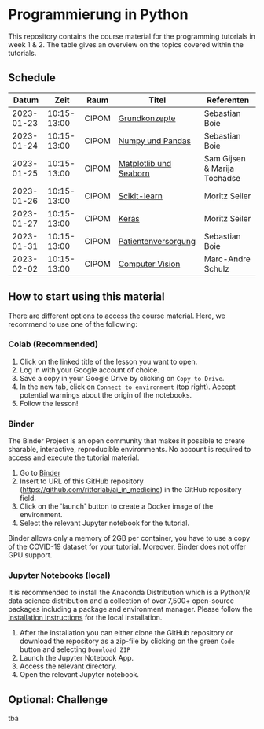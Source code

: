 # Programmierung in Python

This repository contains the course material for the programming tutorials in week 1 & 2. The table gives an overview on the topics covered within the tutorials.

## Schedule

| Datum      | Zeit        | Raum   | Titel                       | Referenten             |
| ---------- | ----------- | ------ | --------------------------- | ---------------------- |
| 2023-01-23 | 10:15-13:00 | CIPOM | [Grundkonzepte][1]          | Sebastian Boie           |
| 2023-01-24 | 10:15-13:00 | CIPOM | [Numpy und Pandas][2]       | Sebastian Boie           |
| 2023-01-25 | 10:15-13:00 | CIPOM | [Matplotlib und Seaborn][3] | Sam Gijsen & Marija Tochadse          |
| 2023-01-26 | 10:15-13:00 | CIPOM | [Scikit-learn][4]           | Moritz Seiler    |
| 2023-01-27 | 10:15-13:00 | CIPOM | [Keras][5]                  | Moritz Seiler          |
| 2023-01-31 | 10:15-13:00 | CIPOM | [Patientenversorgung][6]          | Sebastian Boie         |
| 2023-02-02 | 10:15-13:00 | CIPOM | [Computer Vision][7]        | Marc-Andre Schulz      |

<!-- TODO: Update branch name to tagged release -->

[1]: https://colab.research.google.com/github/ritterlab/ai_in_medicine/blob/master/week1_session1_grundkonzepte.ipynb
[2]: https://colab.research.google.com/github/ritterlab/ai_in_medicine/blob/master/week1_session2_numpy_pandas.ipynb
[3]: https://colab.research.google.com/github/ritterlab/ai_in_medicine/blob/master/week1_session3_matplotlib.ipynb
[4]: https://colab.research.google.com/github/ritterlab/ai_in_medicine/blob/master/week1_session4_intro_to_ml_and_scikit_learn.ipynb
[5]: https://colab.research.google.com/github/ritterlab/ai_in_medicine/blob/master/week1_session5_deep_learning.ipynb
[6]: https://colab.research.google.com/github/ritterlab/ai_in_medicine/blob/master/week2_session2_mortalityprediction.ipynb
[7]: https://colab.research.google.com/github/ritterlab/ai_in_medicine/blob/master/week2_session2_images_MRI_dl.ipynb

## How to start using this material
There are different options to access the course material. Here, we recommend to use one of the following: 

### Colab (Recommended)

1. Click on the linked title of the lesson you want to open.
2. Log in with your Google account of choice.
3. Save a copy in your Google Drive by clicking on `Copy to Drive`.
4. In the new tab, click on `Connect to environment` (top right). Accept potential warnings about the origin of the notebooks.
5. Follow the lesson!

### Binder
The Binder Project is an open community that makes it possible to create sharable, interactive, reproducible environments. No account is required to access and execute the tutorial material.

1. Go to  [Binder](https://mybinder.org/)
2. Insert to URL of this GitHub repository (https://github.com/ritterlab/ai_in_medicine) in the GitHub repository field.
3. Click on the 'launch' button to create a Docker image of the environment.
4. Select the relevant Jupyter notebook for the tutorial.

Binder allows only a memory of 2GB per container, you have to use a copy of the COVID-19 dataset for your tutorial. Moreover, Binder does not offer GPU support.


### Jupyter Notebooks (local)
It is recommended to install the Anaconda Distribution which is a Python/R data science distribution and a collection of over 7,500+ open-source packages including a package and environment manager.  Please follow the [installation instructions](https://docs.anaconda.com/anaconda/install/index.html) for the local installation.

1. After the installation you can either clone the GitHub repository or download the repository as a zip-file by clicking on the green `Code` button and selecting `Donwload ZIP`
2. Launch the Jupyter Notebook App.
3. Access the relevant directory.
4. Open the relevant Jupyter notebook.


## Optional: Challenge
tba
